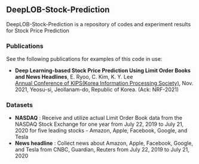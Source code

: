 ## DeepLOB-Stock-Prediction
DeepLOB-Stock-Prediction is a repository of codes and experiment results for Stock Price Prediction

### Publications
See the following publications for examples of this code in use:
 * **Deep Learning-based Stock Price Prediction Using Limit Order Books and News Headlines**, E. Ryoo, C. Kim, K. Y. Lee  
[Annual Conference of KIPS(Korea Information Processing Society)](https://www.manuscriptlink.com/society/kips/conference/ack2021), Nov. 2021, Yeosu-si, Jeollanam-do, Republic of Korea. (Ack: NRF-2021)

### Datasets  
 * **NASDAQ** : Receive and utilize actual Limit Order Book data from the NASDAQ Stock Exchange for one year from July 22, 2019 to July 21, 2020 for five leading stocks - Amazon, Apple, Facebook, Google, and Tesla
 * **News headline** : Collect news about Amazon, Apple, Facebook, Google, and Tesla from CNBC, Guardian, Reuters from July 22, 2019 to July 21, 2020
